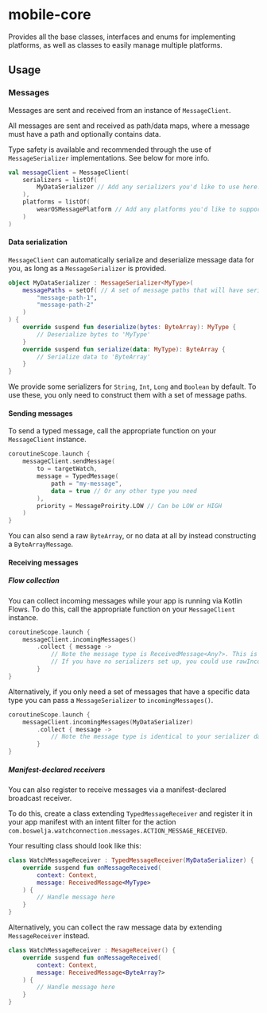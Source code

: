 # mobile-core

Provides all the base classes, interfaces and enums for implementing platforms, as well as classes to easily manage multiple platforms.

## Usage

### Messages

Messages are sent and received from an instance of `MessageClient`.

All messages are sent and received as path/data maps, where a message must have a path and optionally contains data.

Type safety is available and recommended through the use of `MessageSerializer` implementations. See below for more info.

```kotlin
val messageClient = MessageClient(
    serializers = listOf(
        MyDataSerializer // Add any serializers you'd like to use here. This list can be empty
    ),
    platforms = listOf(
        wearOSMessagePlatform // Add any platforms you'd like to support here. This list cannot be empty.
    )
)
```

#### Data serialization

`MessageClient` can automatically serialize and deserialize message data for you, as long as a `MessageSerializer` is provided.

```kotlin
object MyDataSerializer : MessageSerializer<MyType>(
    messagePaths = setOf( // A set of message paths that will have serialized data for 'MyType'
        "message-path-1",
        "message-path-2"
    )
) {
    override suspend fun deserialize(bytes: ByteArray): MyType {
        // Deserialize bytes to 'MyType'
    }
    override suspend fun serialize(data: MyType): ByteArray {
        // Serialize data to 'ByteArray'
    }
}
```

We provide some serializers for `String`, `Int`, `Long` and `Boolean` by default. To use these, you only need to construct them with a set of message paths.

#### Sending messages

To send a typed message, call the appropriate function on your `MessageClient` instance.

```kotlin
coroutineScope.launch {
    messageClient.sendMessage(
        to = targetWatch,
        message = TypedMessage(
            path = "my-message",
            data = true // Or any other type you need
        ),
        priority = MessageProirity.LOW // Can be LOW or HIGH
    )
}
```

You can also send a raw `ByteArray`, or no data at all by instead constructing a `ByteArrayMessage`.

#### Receiving messages

##### Flow collection

You can collect incoming messages while your app is running via Kotlin Flows. To do this, call the appropriate function on your `MessageClient` instance.

```kotlin
coroutineScope.launch {
    messageClient.incomingMessages()
        .collect { message ->
            // Note the message type is ReceivedMessage<Any?>. This is due to automatic deserialization.
            // If you have no serializers set up, you could use rawIncomingMessages() instead
        }
}
```

Alternatively, if you only need a set of messages that have a specific data type you can pass a `MessageSerializer` to `incomingMessages()`.

```kotlin
coroutineScope.launch {
    messageClient.incomingMessages(MyDataSerializer)
        .collect { message ->
            // Note the message type is identical to your serializer data type. This is due to automatic deserialization.
        }
}
```

##### Manifest-declared receivers

You can also register to receive messages via a manifest-declared broadcast receiver.

To do this, create a class extending `TypedMessageReceiver` and register it in your app manifest with an intent filter for the action `com.boswelja.watchconnection.messages.ACTION_MESSAGE_RECEIVED`.

Your resulting class should look like this:
```kotlin
class WatchMessageReceiver : TypedMessageReceiver(MyDataSerializer) {
    override suspend fun onMessageReceived(
        context: Context,
        message: ReceivedMessage<MyType>
    ) {
        // Handle message here
    }
}
```

Alternatively, you can collect the raw message data by extending `MessageReceiver` instead.

```kotlin
class WatchMessageReceiver : MesageReceiver() {
    override suspend fun onMessageReceived(
        context: Context,
        message: ReceivedMessage<ByteArray?>
    ) {
        // Handle message here
    }
}
```
